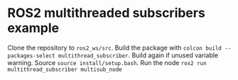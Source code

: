 # ROS2 multithreaded subscribers example

Clone the repository to `ros2_ws/src`.
Build the package with `colcon build --packages-select multithread_subscriber`.
Build again if unused variable warning.
Source `source install/setup.bash`.
Run the node `ros2 run multithread_subscriber multisub_node`

